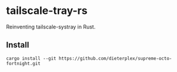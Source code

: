 # tailscale-tray-rs

Reinventing tailscale-systray in Rust.

## Install

```
cargo install --git https://github.com/dieterplex/supreme-octo-fortnight.git
```
